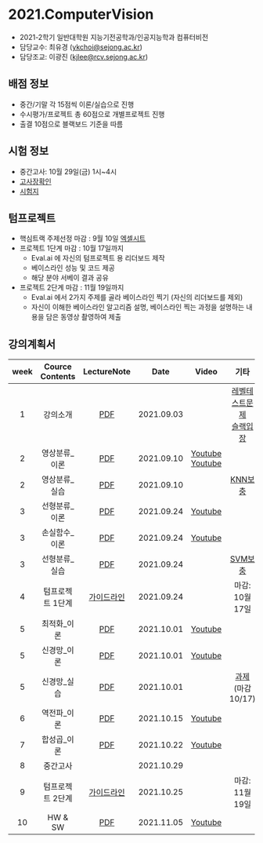 
# 2021.ComputerVision
- 2021-2학기 일반대학원 지능기전공학과/인공지능학과 컴퓨터비전 
- 담당교수: 최유경 (ykchoi@sejong.ac.kr)
- 담당조교: 이광진 (kjlee@rcv.sejong.ac.kr)

## 배점 정보
- 중간/기말 각 15점씩 이론/실습으로 진행
- 수시평가/프로젝트 총 60점으로 개별프로젝트 진행
- 출결 10점으로 블랙보드 기준을 따름 

## 시험 정보
- 중간고사: 10월 29일(금) 1시~4시 
- [고사장확인](https://docs.google.com/spreadsheets/d/1um1bfjKg3W-ZblAhwCPvk1zGkrckyepdLi16L6XLcF8/edit#gid=368982651)
- [시험지](https://www.dropbox.com/s/r4istxk8tctw45q/%5B%EC%BB%B4%ED%93%A8%ED%84%B0%EB%B9%84%EC%A0%84%5D%5B8%EC%A3%BC%EC%B0%A8%5D%20%EC%A4%91%EA%B0%84%EA%B3%A0%EC%82%AC.pdf?dl=0)

## 텀프로젝트
- 핵심트랙 주제선정 마감 : 9월 10일 [엑셀시트](https://docs.google.com/spreadsheets/d/1um1bfjKg3W-ZblAhwCPvk1zGkrckyepdLi16L6XLcF8/edit?usp=sharing)
- 프로젝트 1단계 마감 : 10월 17일까지
  - Eval.ai 에 자신의 텀프로젝트 용 리더보드 제작
  - 베이스라인 성능 및 코드 제공
  - 해당 분야 서베이 결과 공유
- 프로젝트 2단계 마감 : 11월 19일까지
  - Eval.ai 에서 2가지 주제를 골라 베이스라인 찍기 (자신의 리더보드를 제외)  
  - 자신이 이해한 베이스라인 알고리즘 설명, 베이스라인 찍는 과정을 설명하는 내용을 담은 동영상 촬영하여 제출


## 강의계획서

| week | Cource Contents | LectureNote | Date |  Video | 기타 | 
|:---:|:---:|:---:|:---:|:---:|:---:| 
| 1 | 강의소개 | [PDF](https://github.com/sejongresearch/ComputerVision/blob/main/LectureNote/%5B%E1%84%8F%E1%85%A5%E1%86%B7%E1%84%91%E1%85%B2%E1%84%90%E1%85%A5%E1%84%87%E1%85%B5%E1%84%8C%E1%85%A5%E1%86%AB%5D%5B1%E1%84%8C%E1%85%AE%E1%84%8E%E1%85%A1%5D%20%E1%84%80%E1%85%AA%E1%84%86%E1%85%A9%E1%86%A8%E1%84%89%E1%85%A9%E1%84%80%E1%85%A2%20I%20(2021).pdf) | 2021.09.03 | | [레벨테스트문제](https://github.com/sejongresearch/ComputerVision/blob/main/LectureNote/%E1%84%8B%E1%85%B5%E1%86%AB%E1%84%80%E1%85%A9%E1%86%BC%E1%84%8C%E1%85%B5%E1%84%82%E1%85%B3%E1%86%BC%E1%84%8E%E1%85%A2%E1%86%AF%E1%84%85%E1%85%B5%E1%86%AB%E1%84%8C%E1%85%B5_%E1%84%86%E1%85%AE%E1%86%AB%E1%84%8C%E1%85%A6_20201101_22%E1%84%89%E1%85%B5.pdf) <br> [슬랙입장](https://join.slack.com/t/rcv-sd65648/shared_invite/zt-vdgk8js4-5VuTtZlXkrEErN5mMi~2VQ) |
| 2 | 영상분류_이론 | [PDF](https://github.com/sejongresearch/ComputerVision/blob/main/LectureNote/%5B%E1%84%8F%E1%85%A5%E1%86%B7%E1%84%91%E1%85%B2%E1%84%90%E1%85%A5%E1%84%87%E1%85%B5%E1%84%8C%E1%85%A5%E1%86%AB%5D%5B2%E1%84%8C%E1%85%AE%E1%84%8E%E1%85%A1%5D%20%E1%84%8B%E1%85%A7%E1%86%BC%E1%84%89%E1%85%A1%E1%86%BC%20%E1%84%87%E1%85%AE%E1%86%AB%E1%84%85%E1%85%B2%20(2021)-%E1%84%8B%E1%85%B5%E1%84%85%E1%85%A9%E1%86%AB.pdf) | 2021.09.10 | [Youtube](https://youtu.be/Q44g-lZwjzU) <br> [Youtube](https://youtu.be/hyK3Rcrm9D0) |  |
| 2 | 영상분류_실습 | [PDF](https://github.com/sejongresearch/ComputerVision/blob/main/LectureNote/%5B%E1%84%8F%E1%85%A5%E1%86%B7%E1%84%91%E1%85%B2%E1%84%90%E1%85%A5%E1%84%87%E1%85%B5%E1%84%8C%E1%85%A5%E1%86%AB%5D%5B2%E1%84%8C%E1%85%AE%E1%84%8E%E1%85%A1%5D%20%E1%84%8B%E1%85%A7%E1%86%BC%E1%84%89%E1%85%A1%E1%86%BC%20%E1%84%87%E1%85%AE%E1%86%AB%E1%84%85%E1%85%B2%20(2021)-%E1%84%89%E1%85%B5%E1%86%AF%E1%84%89%E1%85%B3%E1%86%B8.pdf) | 2021.09.10 |  | [KNN보충](https://github.com/sejongresearch/ComputerVision/blob/main/LectureNote/KNN.md) |
| 3 | 선형분류_이론 | [PDF](https://github.com/sejongresearch/ComputerVision/blob/main/LectureNote/%5B%E1%84%8F%E1%85%A5%E1%86%B7%E1%84%91%E1%85%B2%E1%84%90%E1%85%A5%E1%84%87%E1%85%B5%E1%84%8C%E1%85%A5%E1%86%AB%5D%5B3%E1%84%8C%E1%85%AE%E1%84%8E%E1%85%A1%5D%20%E1%84%89%E1%85%A5%E1%86%AB%E1%84%92%E1%85%A7%E1%86%BC%E1%84%87%E1%85%AE%E1%86%AB%E1%84%85%E1%85%B2%E1%84%80%E1%85%B5%20(2021)-%E1%84%8B%E1%85%B5%E1%84%85%E1%85%A9%E1%86%AB.pdf) | 2021.09.24 |  [Youtube](https://youtu.be/y7CoPDRZwe4) |  |
| 3 | 손실함수_이론 | [PDF](https://github.com/sejongresearch/ComputerVision/blob/main/LectureNote/%5B%E1%84%8F%E1%85%A5%E1%86%B7%E1%84%91%E1%85%B2%E1%84%90%E1%85%A5%E1%84%87%E1%85%B5%E1%84%8C%E1%85%A5%E1%86%AB%5D%5B3%E1%84%8C%E1%85%AE%E1%84%8E%E1%85%A1%5D%20%E1%84%89%E1%85%A9%E1%86%AB%E1%84%89%E1%85%B5%E1%86%AF%E1%84%92%E1%85%A1%E1%86%B7%E1%84%89%E1%85%AE%20(2021)-%E1%84%8B%E1%85%B5%E1%84%85%E1%85%A9%E1%86%AB.pdf) | 2021.09.24 |  [Youtube](https://youtu.be/OAb-Bwsb4GY) |  |
| 3 | 선형분류_실습 | [PDF](https://github.com/sejongresearch/ComputerVision/blob/main/LectureNote/%5B%E1%84%8F%E1%85%A5%E1%86%B7%E1%84%91%E1%85%B2%E1%84%90%E1%85%A5%E1%84%87%E1%85%B5%E1%84%8C%E1%85%A5%E1%86%AB%5D%5B3%E1%84%8C%E1%85%AE%E1%84%8E%E1%85%A1%5D%20%E1%84%89%E1%85%A5%E1%86%AB%E1%84%92%E1%85%A7%E1%86%BC%E1%84%87%E1%85%AE%E1%86%AB%E1%84%85%E1%85%B2%E1%84%80%E1%85%B5%20(2021)-%E1%84%89%E1%85%B5%E1%86%AF%E1%84%89%E1%85%B3%E1%86%B8.pdf) | 2021.09.24 |  | [SVM보충](https://github.com/sejongresearch/ComputerVision/blob/main/LectureNote/SVM.md) |
| 4 | 텀프로젝트 1단계 | [가이드라인](https://github.com/sejongresearch/ComputerVision/blob/main/LectureNote/Project.md) | 2021.09.24 |  | 마감: 10월 17일 |
| 5 | 최적화_이론 | [PDF](https://github.com/sejongresearch/ComputerVision/blob/main/LectureNote/%5B%E1%84%8F%E1%85%A5%E1%86%B7%E1%84%91%E1%85%B2%E1%84%90%E1%85%A5%E1%84%87%E1%85%B5%E1%84%8C%E1%85%A5%E1%86%AB%5D%5B4%E1%84%8C%E1%85%AE%E1%84%8E%E1%85%A1%5D%20%E1%84%8E%E1%85%AC%E1%84%8C%E1%85%A5%E1%86%A8%E1%84%92%E1%85%AA%20(2021)-%E1%84%8B%E1%85%B5%E1%84%85%E1%85%A9%E1%86%AB.pdf) | 2021.10.01 |  [Youtube](https://youtu.be/s3MSBc1DWnE) |  |
| 5 | 신경망_이론 | [PDF](https://github.com/sejongresearch/ComputerVision/blob/main/LectureNote/%5B%E1%84%8F%E1%85%A5%E1%86%B7%E1%84%91%E1%85%B2%E1%84%90%E1%85%A5%E1%84%87%E1%85%B5%E1%84%8C%E1%85%A5%E1%86%AB%5D%5B4%E1%84%8C%E1%85%AE%E1%84%8E%E1%85%A1%5D%20%E1%84%89%E1%85%B5%E1%86%AB%E1%84%80%E1%85%A7%E1%86%BC%E1%84%86%E1%85%A1%E1%86%BC%20(2021)-%E1%84%8B%E1%85%B5%E1%84%85%E1%85%A9%E1%86%AB.pdf) | 2021.10.01 | [Youtube](https://youtu.be/m6WMI6ENr9Y) |  |
| 5 | 신경망_실습 | [PDF](https://github.com/sejongresearch/ComputerVision/blob/main/LectureNote/%5B%E1%84%8F%E1%85%A5%E1%86%B7%E1%84%91%E1%85%B2%E1%84%90%E1%85%A5%E1%84%87%E1%85%B5%E1%84%8C%E1%85%A5%E1%86%AB%5D%5B4%E1%84%8C%E1%85%AE%E1%84%8E%E1%85%A1%5D%20%E1%84%89%E1%85%B5%E1%86%AB%E1%84%80%E1%85%A7%E1%86%BC%E1%84%86%E1%85%A1%E1%86%BC%20(2021)-%E1%84%89%E1%85%B5%E1%86%AF%E1%84%89%E1%85%B3%E1%86%B8.pdf) | 2021.10.01 |  | [과제](https://github.com/sejongresearch/ComputerVision/blob/main/Assignment/Readmd.md) (마감 10/17) |
| 6 | 역전파_이론 | [PDF](https://github.com/sejongresearch/ComputerVision/blob/main/LectureNote/%5B%E1%84%8F%E1%85%A5%E1%86%B7%E1%84%91%E1%85%B2%E1%84%90%E1%85%A5%E1%84%87%E1%85%B5%E1%84%8C%E1%85%A5%E1%86%AB%5D%5B5%E1%84%8C%E1%85%AE%E1%84%8E%E1%85%A1%5D%20%E1%84%8B%E1%85%A7%E1%86%A8%E1%84%8C%E1%85%A5%E1%86%AB%E1%84%91%E1%85%A1%20(2021)-%E1%84%8B%E1%85%B5%E1%84%85%E1%85%A9%E1%86%AB.pdf) | 2021.10.15 | [Youtube](https://youtu.be/h1rh2TWaZrA) |  |
| 7 | 합성곱_이론 | [PDF](https://github.com/sejongresearch/ComputerVision/blob/main/LectureNote/%5B%E1%84%8F%E1%85%A5%E1%86%B7%E1%84%91%E1%85%B2%E1%84%90%E1%85%A5%E1%84%87%E1%85%B5%E1%84%8C%E1%85%A5%E1%86%AB%5D%5B6%E1%84%8C%E1%85%AE%E1%84%8E%E1%85%A1%5D%20%E1%84%92%E1%85%A1%E1%86%B8%E1%84%89%E1%85%A5%E1%86%BC%E1%84%80%E1%85%A9%E1%86%B8%E1%84%89%E1%85%B5%E1%86%AB%E1%84%80%E1%85%A7%E1%86%BC%E1%84%86%E1%85%A1%E1%86%BC%20(2021)-%E1%84%8B%E1%85%B5%E1%84%85%E1%85%A9%E1%86%AB.pdf) | 2021.10.22 | [Youtube](https://youtu.be/K113v4NCH4w) |  |
| 8 | 중간고사 |  | 2021.10.29 |  |  |
| 9 | 텀프로젝트 2단계 | [가이드라인](https://github.com/sejongresearch/ComputerVision/blob/main/LectureNote/Project.md) | 2021.10.25 |  | 마감: 11월 19일 |
| 10 | HW & SW | [PDF](https://github.com/sejongresearch/ComputerVision/blob/main/LectureNote/%5B%E1%84%8F%E1%85%A5%E1%86%B7%E1%84%91%E1%85%B2%E1%84%90%E1%85%A5%E1%84%87%E1%85%B5%E1%84%8C%E1%85%A5%E1%86%AB%5D%5B10%E1%84%8C%E1%85%AE%E1%84%8E%E1%85%A1%5D%20%E1%84%89%E1%85%A9%E1%84%91%E1%85%B3%E1%84%90%E1%85%B3%E1%84%8B%E1%85%B0%E1%84%8B%E1%85%A5%E1%84%8B%E1%85%AA%20%E1%84%92%E1%85%A1%E1%84%83%E1%85%B3%E1%84%8B%E1%85%B0%E1%84%8B%E1%85%A5%20(2021)-%E1%84%8B%E1%85%B5%E1%84%85%E1%85%A9%E1%86%AB.pdf) | 2021.11.05 | [Youtube](https://youtu.be/jghCifG7LEs) |  |
